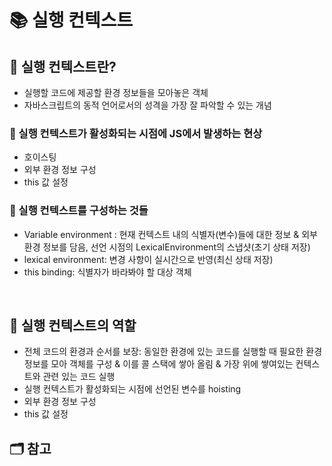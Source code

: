 # 📚 실행 컨텍스트

## 📖 실행 컨텍스트란?

- 실행할 코드에 제공할 환경 정보들을 모아놓은 객체
- 자바스크립트의 동적 언어로서의 성격을 가장 잘 파악할 수 있는 개념

### 📍 실행 컨텍스트가 활성화되는 시점에 JS에서 발생하는 현상

- 호이스팅
- 외부 환경 정보 구성
- this 값 설정
  </br>

### 📍 실행 컨텍스트를 구성하는 것들

- Variable environment : 현재 컨텍스트 내의 식별자(변수)들에 대한 정보 & 외부 환경 정보를 담음, 선언 시점의 LexicalEnvironment의 스냅샷(초기 상태 저장)
- lexical environment: 변경 사항이 실시간으로 반영(최신 상태 저장)
- this binding: 식별자가 바라봐야 할 대상 객체

</br>

## 📖 실행 컨텍스트의 역할

- 전체 코드의 환경과 순서를 보장: 동일한 환경에 있는 코드를 실행할 때 필요한 환경 정보를 모아 객체를 구성 & 이를 콜 스택에 쌓아 올림 & 가장 위에 쌓여있는 컨텍스트와 관련 있는 코드 실행
- 실행 컨텍스트가 활성화되는 시점에 선언된 변수를 hoisting
- 외부 환경 정보 구성
- this 값 설정

## 🗂️ 참고
